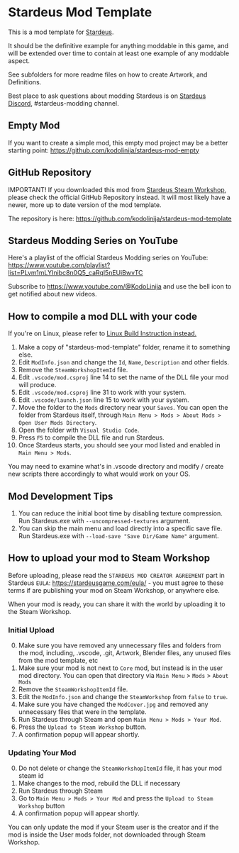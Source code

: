 # Stardeus Mod Template

This is a mod template for [Stardeus](https://store.steampowered.com/app/1380910/Stardeus/).

It should be the definitive example for anything moddable in this game, and will be
extended over time to contain at least one example of any moddable aspect.

See subfolders for more readme files on how to create Artwork, and Definitions.

Best place to ask questions about modding Stardeus is on [Stardeus Discord](https://discord.com/invite/89amEwP), #stardeus-modding channel.

## Empty Mod

If you want to create a simple mod, this empty mod project may be a better starting point:
https://github.com/kodolinija/stardeus-mod-empty

## GitHub Repository

IMPORTANT! If you downloaded this mod from [Stardeus Steam Workshop](https://steamcommunity.com/app/1380910/workshop/),
please check the official GitHub Repository instead. It will most likely have a newer, more up to date version of the mod template.

The repository is here: https://github.com/kodolinija/stardeus-mod-template

## Stardeus Modding Series on YouTube

Here's a playlist of the official Stardeus Modding series on YouTube:
https://www.youtube.com/playlist?list=PLvm1mLYInibc8n0Q5_caRql5nEUiBwvTC

Subscribe to https://www.youtube.com/@KodoLinija and use the bell icon to get notified about new videos.

## How to compile a mod DLL with your code

If you're on Linux, please refer to [Linux Build Instruction instead.](Linux.md)

1. Make a copy of "stardeus-mod-template" folder, rename it to something else.
2. Edit `ModInfo.json` and change the `Id`, `Name`, `Description` and other fields.
3. Remove the `SteamWorkshopItemId` file.
4. Edit `.vscode/mod.csproj` line 14 to set the name of the DLL file your mod will produce.
5. Edit `.vscode/mod.csproj` line 31 to work with your system.
6. Edit `.vscode/launch.json` line 15 to work with your system.
7. Move the folder to the `Mods` directory near your `Saves`. You can open the folder from Stardeus itself, through `Main Menu > Mods > About Mods > Open User Mods Directory`.
8. Open the folder with `Visual Studio Code`.
9. Press `F5` to compile the DLL file and run Stardeus.
10. Once Stardeus starts, you should see your mod listed and enabled in `Main Menu > Mods`.

You may need to examine what's in .vscode directory and modify / create new
scripts there accordingly to what would work on your OS.

## Mod Development Tips

1. You can reduce the initial boot time by disabling texture compression. Run Stardeus.exe with `--uncompressed-textures` argument.
2. You can skip the main menu and load directly into a specific save file. Run Stardeus.exe with `--load-save "Save Dir/Game Name"` argument.


## How to upload your mod to Steam Workshop

Before uploading, please read the `STARDEUS MOD CREATOR AGREEMENT` part in Stardeus `EULA`:
https://stardeusgame.com/eula/ - you must agree to these terms if are publishing your mod on Steam Workshop, or anywhere else.

When your mod is ready, you can share it with the world by uploading it to the Steam Workshop.

### Initial Upload

0. Make sure you have removed any unnecessary files and folders from the mod, including, .vscode, .git, Artwork, Blender files, any unused files from the mod template, etc
1. Make sure your mod is not next to `Core` mod, but instead is in the user mod directory. You can open that directory via `Main Menu` > `Mods` > `About Mods`
2. Remove the `SteamWorkshopItemId` file.
1. Edit the `ModInfo.json` and change the `SteamWorkshop` from `false` to `true`.
2. Make sure you have changed the `ModCover.jpg` and removed any unnecessary files that were in the template.
3. Run Stardeus through Steam and open `Main Menu > Mods > Your Mod`.
4. Press the `Upload to Steam Workshop` button.
5. A confirmation popup will appear shortly.

### Updating Your Mod

0. Do not delete or change the `SteamWorkshopItemId` file, it has your mod steam id
1. Make changes to the mod, rebuild the DLL if necessary
2. Run Stardeus through Steam
3. Go to `Main Menu > Mods > Your Mod` and press the `Upload to Steam Workshop` button
4. A confirmation popup will appear shortly.

You can only update the mod if your Steam user is the creator and if the mod is inside the User mods folder, not downloaded through Steam Workshop.
